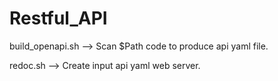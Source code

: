 # Restful_API
build_openapi.sh --> Scan $Path code to produce api yaml file.

redoc.sh --> Create input api yaml web server.
